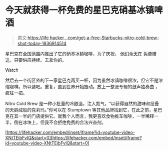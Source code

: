 # 今天就获得一杯免费的星巴克硝基冰镇啤酒

> 原文:[https://life hacker . com/get-a-free-Starbucks-nitro-cold-brew-shot-today-1836914514](https://lifehacker.com/get-a-free-starbucks-nitro-cold-brew-shot-today-1836914514)

星巴克在全国范围内推出了它的硝基冰镇咖啡，为了庆祝， [他们今天在](https://www.delish.com/food-news/a28566275/starbucks-free-nitro-cold-brew-shots/) 免费赠送，只要供应持续。去拿你的。

Watch

然后去一个街区外的下一家星巴克再买一杯，因为虽然冰镇咖啡很浓，但它不是浓缩咖啡。所以装吧。重复，直到世界开始振动。放上一整张专辑的鼓声独奏曲 ，疯狂一把。

Nitro Cold Brew 是一种小批量的冷酿造，注入氮气，“以获得自然的甜味和层叠的天鹅绒般的克莉玛。”你可以在 Stumptown 等其他品牌找到它，在此之前，星巴克在其一半的门店提供它。就我个人而言，我更喜欢食物推车咖啡，一半稀释一半，倒在冰块上，但我不会拒绝免费的合法兴奋剂。

 [https://lifehacker.com/embed/inset/iframe?id=youtube-video-XNtTEibFvlQ&start=0](https://lifehacker.com/embed/inset/iframe?id=youtube-video-XNtTEibFvlQ&start=0)